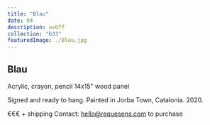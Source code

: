 ```yaml
---
title: "Blau"
date: 94
description: uvOff
collection: "b33"
featuredImage: ./Blau.jpg
---
```


## Blau

Acrylic, crayon, pencil
14x15" wood panel

Signed and ready to hang.
Painted in Jorba Town, Catalonia. 2020.

€€€ + shipping
Contact: hello@requesens.com to purchase